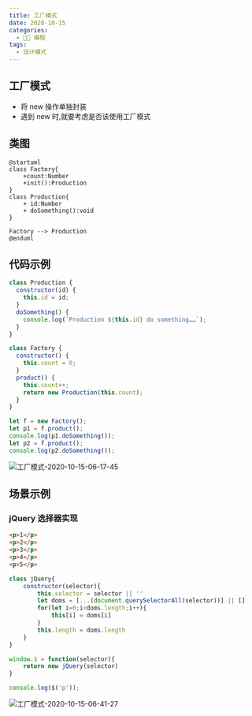 ```yaml
---
title: 工厂模式
date: 2020-10-15
categories:
  - 👨‍💻 编程
tags:
  - 设计模式
---
```


## 工厂模式

- 将 new 操作单独封装
- 遇到 new 时,就要考虑是否该使用工厂模式

## 类图

```plantuml
@startuml
class Factory{
    +count:Number
    +init():Production
}
class Production{
    + id:Number
    + doSomething():void
}

Factory --> Production
@enduml
```

## 代码示例

```js
class Production {
  constructor(id) {
    this.id = id;
  }
  doSomething() {
    console.log(`Production ${this.id} do something……`);
  }
}

class Factory {
  constructor() {
    this.count = 0;
  }
  product() {
    this.count++;
    return new Production(this.count);
  }
}

let f = new Factory();
let p1 = f.product();
console.log(p1.doSomething());
let p2 = f.product();
console.log(p2.doSomething());
```

![工厂模式-2020-10-15-06-17-45](https://images.xifan.fun/工厂模式-2020-10-15-06-17-45.png)

## 场景示例

### jQuery 选择器实现

```html
<p>1</p>
<p>2</p>
<p>3</p>
<p>4</p>
<p>5</p>
```

```js
class jQuery{
    constructor(selector){
        this.selector = selector || ''
        let doms = [...(document.querySelectorAll(selector))] || []
        for(let i=0;i<doms.length;i++){
            this[i] = doms[i]
        }
        this.length = doms.length  
    }
}

window.$ = function(selector){
    return new jQuery(selector)
}

console.log($('p'));
```

![工厂模式-2020-10-15-06-41-27](https://images.xifan.fun/工厂模式-2020-10-15-06-41-27.png)
